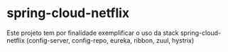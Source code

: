 # spring-cloud-netflix
Este projeto tem por finalidade exemplificar o uso da stack spring-cloud-netflix (config-server, config-repo, eureka, ribbon, zuul, hystrix)
